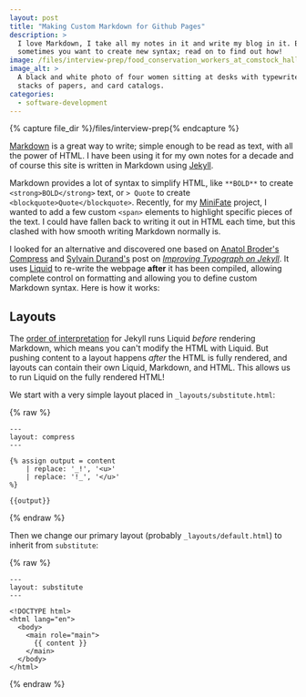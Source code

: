 ```yaml
---
layout: post
title: "Making Custom Markdown for Github Pages"
description: >
  I love Markdown, I take all my notes in it and write my blog in it. But
  sometimes you want to create new syntax; read on to find out how!
image: /files/interview-prep/food_conservation_workers_at_comstock_hall_cornell_1917.jpg
image_alt: >
  A black and white photo of four women sitting at desks with typewriters,
  stacks of papers, and card catalogs.
categories:
  - software-development
---
```


{% capture file_dir %}/files/interview-prep{% endcapture %}

[Markdown] is a great way to write; simple enough to be read as text, with all
the power of HTML. I have been using it for my own notes for a decade and of
course this site is written in Markdown using [Jekyll].

Markdown provides a lot of syntax to simplify HTML, like `**BOLD**` to create
`<strong>BOLD</strong>` text, or `> Quote` to create
`<blockquote>Quote</blockquote>`. Recently, for my [MiniFate] project, I
wanted to add a few custom `<span>` elements to highlight specific pieces of
the text. I could have fallen back to writing it out in HTML each time, but
this clashed with how smooth writing Markdown normally is.

[Markdown]: https://en.wikipedia.org/wiki/Markdown
[Jekyll]: https://en.wikipedia.org/wiki/Jekyll_(software)
[MiniFate]: https://github.com/MiniFate/MiniFate

I looked for an alternative and discovered one based on [Anatol Broder's][ab]
[Compress] and [Sylvain Durand's][sd] post on [_Improving Typograph on
Jekyll_][it]. It uses [Liquid] to re-write the webpage **after** it has been
compiled, allowing complete control on formatting and allowing you to define
custom Markdown syntax. Here is how it works:

[ab]: https://bro.doktorbro.net/
[Compress]: https://jch.penibelst.de/
[sd]: https://sylvaindurand.org/
[it]: https://sylvaindurand.org/improving-typography-on-jekyll/
[Liquid]: https://shopify.github.io/liquid/

## Layouts
The [order of interpretation][ooo] for Jekyll runs Liquid _before_ rendering
Markdown, which means you can't modify the HTML with Liquid. But pushing
content to a layout happens _after_ the HTML is fully rendered, and layouts
can contain their own Liquid, Markdown, and HTML. This allows us to run Liquid
on the fully rendered HTML!

[ooo]: https://jekyllrb.com/tutorials/orderofinterpretation/

We start with a very simple layout placed in `_layouts/substitute.html`:

{% raw %}
```liquid
---
layout: compress
---

{% assign output = content
    | replace: '_!', '<u>'
    | replace: '!_', '</u>'
%}

{{output}}
```
{% endraw %}

Then we change our primary layout (probably `_layouts/default.html`) to
inherit from `substitute`:

{% raw %}
```liquid
---
layout: substitute
---

<!DOCTYPE html>
<html lang="en">
  <body>
    <main role="main">
      {{ content }}
    </main>
  </body>
</html>
```
{% endraw %}
